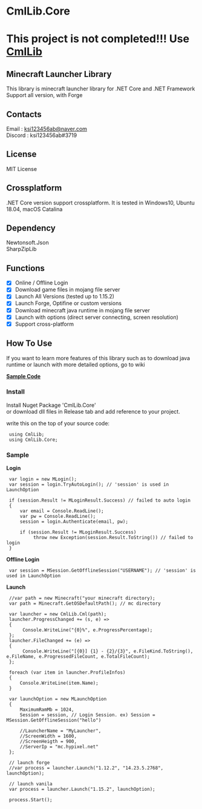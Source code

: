 ﻿# CmlLib.Core

# This project is not completed!!! Use [CmlLib](https://github.com/AlphaBs/MinecraftLauncherLibrary)

## Minecraft Launcher Library

This library is minecraft launcher library for .NET Core and .NET Framework  
Support all version, with Forge

## Contacts

Email : ksi123456ab@naver.com  
Discord : ksi123456ab#3719

## License

MIT License

## Crossplatform

.NET Core version support crossplatform. It is tested in Windows10, Ubuntu 18.04, macOS Catalina

## Dependency

Newtonsoft.Json  
SharpZipLib

## Functions

-   [x] Online / Offline Login
-   [x] Download game files in mojang file server
-   [x] Launch All Versions (tested up to 1.15.2)
-   [x] Launch Forge, Optifine or custom versions
-   [x] Download minecraft java runtime in mojang file server
-   [x] Launch with options (direct server connecting, screen resolution)
-   [x] Support cross-platform

## How To Use

If you want to learn more features of this library such as to download java runtime or launch with more detailed options, go to wiki

**[Sample Code](https://github.com/AlphaBs/CmlLib.Core/wiki/Sample-Code)**

### **Install**

Install Nuget Package 'CmlLib.Core'  
or download dll files in Release tab and add reference to your project.

write this on the top of your source code:

     using CmlLib;
     using CmlLib.Core;

### **Sample**

**Login**

     var login = new MLogin();
     var session = login.TryAutoLogin(); // 'session' is used in LaunchOption

     if (session.Result != MLoginResult.Success) // failed to auto login
     {
         var email = Console.ReadLine();
         var pw = Console.ReadLine();
         session = login.Authenticate(email, pw);

         if (session.Result != MLoginResult.Success)
              throw new Exception(session.Result.ToString()) // failed to login
     }

**Offline Login**

     var session = MSession.GetOfflineSession("USERNAME"); // 'session' is used in LaunchOption

**Launch**

     //var path = new Minecraft("your minecraft directory);
     var path = Minecraft.GetOSDefaultPath(); // mc directory

     var launcher = new CmlLib.Cml(path);
     launcher.ProgressChanged += (s, e) =>
     {
          Console.WriteLine("{0}%", e.ProgressPercentage);
     };
     launcher.FileChanged += (e) =>
     {
          Console.WriteLine("[{0}] {1} - {2}/{3}", e.FileKind.ToString(), e.FileName, e.ProgressedFileCount, e.TotalFileCount);
     };

     foreach (var item in launcher.ProfileInfos)
     {
         Console.WriteLine(item.Name);
     }

     var launchOption = new MLaunchOption
     {
         MaximumRamMb = 1024,
         Session = session, // Login Session. ex) Session = MSession.GetOfflineSession("hello")

         //LauncherName = "MyLauncher",
         //ScreenWidth = 1600,
         //ScreenHeigth = 900,
         //ServerIp = "mc.hypixel.net"
     };

     // launch forge
     //var process = launcher.Launch("1.12.2", "14.23.5.2768", launchOption);

     // launch vanila
     var process = launcher.Launch("1.15.2", launchOption);

     process.Start();
